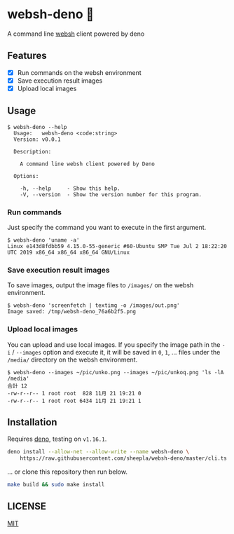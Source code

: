 # websh-deno 🦕

A command line [websh](https://github.com/jiro4989/websh) client powered by deno

## Features

- [x] Run commands on the websh environment
- [x] Save execution result images
- [x] Upload local images

## Usage

```
$ websh-deno --help
  Usage:   websh-deno <code:string>
  Version: v0.0.1

  Description:

    A command line websh client powered by Deno

  Options:

    -h, --help     - Show this help.
    -V, --version  - Show the version number for this program.
```

### Run commands

Just specify the command you want to execute in the first argument.

```
$ websh-deno 'uname -a'
Linux e143d8fdbb59 4.15.0-55-generic #60-Ubuntu SMP Tue Jul 2 18:22:20 UTC 2019 x86_64 x86_64 x86_64 GNU/Linux
```

### Save execution result images

To save images, output the image files to `/images/` on the websh environment.

```
$ websh-deno 'screenfetch | textimg -o /images/out.png'
Image saved: /tmp/websh-deno_76a6b2f5.png
```

### Upload local images

You can upload and use local images. If you specify the image path in the `-i` / `--images` option and execute it, it will be saved in `0`, `1`, ... files under the `/media/` directory on the websh environment.

```
$ websh-deno --images ~/pic/unko.png --images ~/pic/unkoq.png 'ls -lA /media'
合計 12
-rw-r--r-- 1 root root  828 11月 21 19:21 0
-rw-r--r-- 1 root root 6434 11月 21 19:21 1
```

## Installation

Requires [deno](https://deno.land/deno), testing on `v1.16.1`.

```bash
deno install --allow-net --allow-write --name websh-deno \
    https://raw.githubusercontent.com/sheepla/websh-deno/master/cli.ts
```

... or clone this repository then run below.

```bash
make build && sudo make install
```

## LICENSE

[MIT](./LICENSE)
